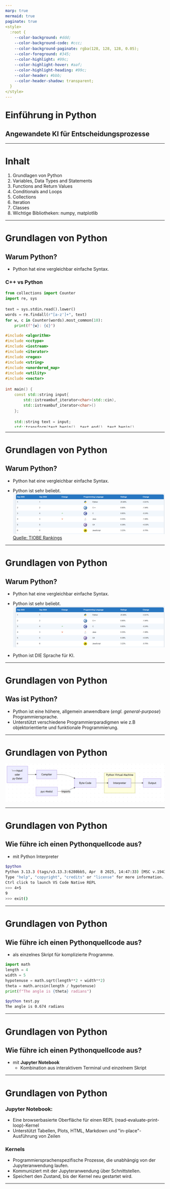 ```yaml
---
marp: true
mermaid: true
paginate: true
<style>
  :root {
    --color-background: #ddd;
    --color-background-code: #ccc;
    --color-background-paginate: rgba(128, 128, 128, 0.05);
    --color-foreground: #345;
    --color-highlight: #99c;
    --color-highlight-hover: #aaf;
    --color-highlight-heading: #99c;
    --color-header: #bbb;
    --color-header-shadow: transparent;
  }
</style>
---
```


# Einführung in Python

## Angewandete KI für Entscheidungsprozesse
<!-- _footer: 'Angelehnt an  Downey (2015), *Think Python (3e)* — O’Reilly. [ISBN 978-1491939406](https://allendowney.github.io/ThinkPython/chap01.html)' -->
---

# Inhalt

1. Grundlagen von Python
1. Variables, Data Types and Statements
2. Functions and Return Values
3. Conditionals and Loops
4. Collections
5. Iteration 
6. Classes
7. Wichtige Bibliotheken: numpy, matplotlib


---
# Grundlagen von Python
## Warum Python?


* Python hat eine vergleichbar einfache Syntax.

<style scoped>
pre {
  display: inline-block !important;
  width: 49% !important;
  vertical-align: top;
  margin: 0;
  box-sizing: border-box;
  max-height: 300px;  /* scroll if long */
  overflow: auto;
}

pre code { font-size: 0.85em; line-height: 1.35; }
pre:has(> code.language-cpp) {
  margin-bottom: 104px;
}
</style>

### C++ vs Python

```python
from collections import Counter
import re, sys

text = sys.stdin.read().lower()
words = re.findall(r"[a-z']+", text)
for w, c in Counter(words).most_common(10):
    print(f"{w}: {c}")
```

```cpp
#include <algorithm>
#include <cctype>
#include <iostream>
#include <iterator>
#include <regex>
#include <string>
#include <unordered_map>
#include <utility>
#include <vector>

int main() {
    const std::string input{
        std::istreambuf_iterator<char>(std::cin),
        std::istreambuf_iterator<char>()
    };

    std::string text = input;
    std::transform(text.begin(), text.end(), text.begin(),
                   [](unsigned char c) { return static_cast<char>(std::tolower(c)); });

    const std::regex word_re("[a-z']+");
    std::unordered_map<std::string, std::size_t> freq;
    for (std::sregex_iterator it(text.begin(), text.end(), word_re), end_it;
         it != end_it; ++it) {
        ++freq[it->str()];
    }

    std::vector<std::pair<std::string, std::size_t>> items;
    items.reserve(freq.size());
    for (const auto& kv : freq) {
        items.emplace_back(kv.first, kv.second);
    }

    const std::size_t k = std::min<std::size_t>(10, items.size());
    std::partial_sort(
        items.begin(), items.begin() + k, items.end(),
        [](const std::pair<std::string, std::size_t>& a,
           const std::pair<std::string, std::size_t>& b) {
            return a.second > b.second;
        });

    for (std::size_t i = 0; i < k; ++i) {
        std::cout << items[i].first << ": " << items[i].second << '\n';
    }
    return 0;
}

```
---
# Grundlagen von Python

## Warum Python?


* Python hat eine vergleichbar einfache Syntax.


* Python ist sehr beliebt. ![TIOBE INDEX for September 2025](Bilder/image.png) [Quelle: TIOBE Rankings](https://www.tiobe.com/tiobe-index/)
  
---
# Grundlagen von Python

## Warum Python?


* Python hat eine vergleichbar einfache Syntax.

* Python ist sehr beliebt. ![TIOBE INDEX for September 2025](Bilder/image.png) 
    
* Python ist DIE Sprache für KI. 

--- 
# Grundlagen von Python
## Was ist Python?

* Python ist eine höhere, allgemein anwendbare (_engl. general-purpose_)   Programmiersprache. 
* Unterstützt verschiedene Programmierparadigmen wie z.B objektorientierte und funktionale Programmierung. 

--- 
# Grundlagen von Python 



![alt text](Bilder/python_working.png)

---
# Grundlagen von Python 

## Wie führe ich einen Pythonquellcode aus?

* mit Python Interpreter
```bash
$python
Python 3.13.3 (tags/v3.13.3:6280bb5, Apr  8 2025, 14:47:33) [MSC v.1943 64 bit (AMD64)] on win32
Type "help", "copyright", "credits" or "license" for more information.
Ctrl click to launch VS Code Native REPL
>>> 4+5
9
>>> exit()
```
---
# Grundlagen von Python 

## Wie führe ich einen Pythonquellcode aus?



* als  einzelnes Skript für komplizierte Programme. 
  
``` python
import math
length = 4
width = 5
hypotenuse = math.sqrt(length**2 + width**2)
theta = math.arcsin(length / hypotenuse)
print(f"The angle is {theta} radians")
```

``` bash
$python test.py
The angle is 0.674 radians
```


---



# Grundlagen von Python 

## Wie führe ich einen Pythonquellcode aus?

* mit **Jupyter Notebook**
  * Kombination aus interaktivem Terminal und einzelnem Skript


---
<!-- _footer: 'https://jupyter-notebook.readthedocs.io/en/latest/notebook.html' -->
# Grundlagen von Python 

### Jupyter Notebook: 
  * Eine browserbasierte Oberfläche für einen REPL (read-evaluate-print-loop)-Kernel
  * Unterstützt Tabellen, Plots, HTML, Markdown und "in-place"-Ausführung von Zeilen
  
### Kernels
  * Programmiersprachenspezifische Prozesse, die unabhängig von der Jupyteranwendung laufen.
  * Kommuniziert mit der Jupyteranwendung über Schnittstellen.
  * Speichert den Zustand, bis der Kernel neu gestartet wird.



---